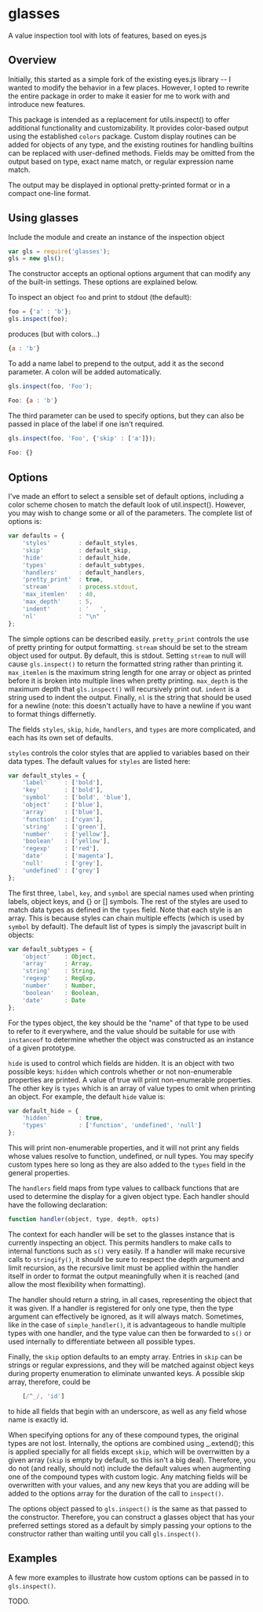 # glasses

A value inspection tool with lots of features, based on eyes.js

## Overview

Initially, this started as a simple fork of the existing eyes.js library -- I wanted to modify the behavior
in a few places. However, I opted to rewrite the entire package in order to make it easier for me to work with
and introduce new features.

This package is intended as a replacement for utils.inspect() to offer additional functionality and customizability.
It provides color-based output using the established `colors` package. Custom display routines can be added for objects
of any type, and the existing routines for handling builtins can be replaced with user-defined methods. Fields may
be omitted from the output based on type, exact name match, or regular expression name match.

The output may be displayed in optional pretty-printed format or in a compact one-line format.

## Using glasses

Include the module and create an instance of the inspection object

```javascript
var gls = require('glasses');
gls = new gls();
```

The constructor accepts an optional options argument that can modify any of the built-in settings. These options are
explained below.

To inspect an object `foo` and print to stdout (the default):

```javascript
foo = {'a' : 'b'};
gls.inspect(foo);
```

produces (but with colors...)

```javascript
{a : 'b'}
```

To add a name label to prepend to the output, add it as the second parameter. A colon will be added automatically.

```javascript
gls.inspect(foo, 'Foo');

Foo: {a : 'b'}
```

The third parameter can be used to specify options, but they can also be passed in place of the label if one isn't
required.

```javascript
gls.inspect(foo, 'Foo', {'skip' : ['a']});
    
Foo: {}
```

## Options

I've made an effort to select a sensible set of default options, including a color scheme chosen to match the
default look of util.inspect(). However, you may wish to change some or all of the parameters. The complete list
of options is:

```javascript
var defaults = {
    'styles'		: default_styles,
    'skip'			: default_skip,
    'hide'			: default_hide,
    'types'			: default_subtypes,
    'handlers'		: default_handlers,
    'pretty_print'	: true,
    'stream'		: process.stdout,
    'max_itemlen'	: 40,
    'max_depth'		: 5,
    'indent'		: '   ',
    'nl'			: "\n"
};
```

The simple options can be described easily. `pretty_print` controls the use of pretty printing for output formatting.
`stream` should be set to the stream object used for output. By default, this is stdout. Setting `stream` to null will
cause `gls.inspect()` to return the formatted string rather than printing it. `max_itemlen` is the maximum string length
for one array or object as printed before it is broken into multiple lines when pretty printing. `max_depth` is the
maximum depth that `gls.inspect()` will recursively print out. `indent` is a string used to indent the output. Finally,
`nl` is the string that should be used for a newline (note: this doesn't actually have to have a newline if you want to
format things differnetly.

The fields `styles`, `skip`, `hide`, `handlers`, and `types` are more complicated, and each has its own set of defaults.

`styles` controls the color styles that are applied to variables based on their data types. The default values for
`styles` are listed here:

```javascript
var default_styles = {
    'label'		: ['bold'],
    'key'		: ['bold'],
    'symbol'	: ['bold', 'blue'],
    'object'	: ['blue'],
    'array'		: ['blue'],
    'function'	: ['cyan'],
    'string'	: ['green'],
    'number'	: ['yellow'],
    'boolean'	: ['yellow'],
    'regexp'	: ['red'],
    'date'		: ['magenta'],
    'null'		: ['grey'],
    'undefined'	: ['grey']
};
```

The first three, `label`, `key`, and `symbol` are special names used when printing labels, object keys, and {} or []
symbols. The rest of the styles are used to match data types as defined in the `types` field. Note that each style is
an array. This is because styles can chain multiple effects (which is used by `symbol` by default). The default list
of types is simply the javascript built in objects:

```javascript
var default_subtypes = {
    'object'	: Object,
    'array'		: Array,
    'string'	: String,
    'regexp'	: RegExp,
    'number'	: Number,
    'boolean'	: Boolean,
    'date'		: Date
};
```

For the types object, the key should be the "name" of that type to be used to refer to it everywhere, and the value
should be suitable for use with `instanceof` to determine whether the object was constructed as an instance of a given
prototype.

`hide` is used to control which fields are hidden. It is an object with two possible keys: `hidden` which controls
whether or not non-enumerable properties are printed. A value of true will print non-enumerable properties. The other
key is `types` which is an array of value types to omit when printing an object. For example, the default `hide` value
is:

```javascript
var default_hide = {
    'hidden'		: true,
    'types'			: ['function', 'undefined', 'null']
};
```

This will print non-enumerable properties, and it will not print any fields whose values resolve to function, undefined,
or null types. You may specify custom types here so long as they are also added to the `types` field in the general
properties.

The `handlers` field maps from type values to callback functions that are used to determine the display for a given
object type. Each handler should have the following declaration:

```javascript
function handler(object, type, depth, opts)
```

The context for each handler will be set to the glasses instance that is currently inspecting an object. This permits
handlers to make calls to internal functions such as `s()` very easily. If a handler will make recursive calls to
`stringify()`, it should be sure to respect the depth argument and limit recursion, as the recursive limit must be
applied within the handler itself in order to format the output meaningfully when it is reached (and allow the most
flexibility when formatting).

The handler should return a string, in all cases, representing the object that it was given. If a handler is registered
for only one type, then the type argument can effectively be ignored, as it will always match. Sometimes, like in the
case of `simple_handler()`, it is advantageous to handle multiple types with one handler, and the type value can then
be forwarded to `s()` or used internally to differentiate between all possible types.

Finally, the `skip` option defaults to an empty array. Entries in `skip` can be strings or regular expressions, and they
will be matched against object keys during property enumeration to eliminate unwanted keys. A possible skip array,
therefore, could be

```javascript
    [/^_/, 'id']
```

to hide all fields that begin with an underscore, as well as any field whose name is exactly id.

When specifying options for any of these compound types, the original types are not lost. Internally, the options are
combined using _.extend(); this is applied specially for all fields except `skip`, which will be overrwitten by a given
array (`skip` is empty by default, so this isn't a big deal). Therefore, you do not (and really, should not) include
the default values when augmenting one of the compound types with custom logic. Any matching fields will be overwritten
with your values, and any new keys that you are adding will be added to the options array for the duration of the call
to `inspect()`.

The options object passed to `gls.inspect()` is the same as that passed to the constructor. Therefore, you can construct
a glasses object that has your preferred settings stored as a default by simply passing your options to the constructor
rather than waiting until you call `gls.inspect()`.

## Examples

A few more examples to illustrate how custom options can be passed in to `gls.inspect()`.

TODO.
